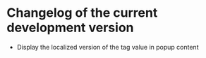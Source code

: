# Changelog of the current development version

* Display the localized version of the tag value in popup content
